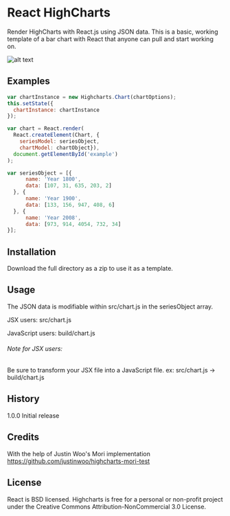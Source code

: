 # React HighCharts

Render HighCharts with React.js using JSON data.  This is a basic, working template of a bar chart with React that anyone can pull and start working on.

![alt text](https://github.com/jasonganub/react-highcharts/blob/master/screenshots/HighChartsScreenshot.PNG "Screenshot of a HighCharts example")

## Examples

```javascript
var chartInstance = new Highcharts.Chart(chartOptions);
this.setState({
  chartInstance: chartInstance
});
```

```javascript
var chart = React.render(
  React.createElement(Chart, {
    seriesModel: seriesObject,
    chartModel: chartObject}),
  document.getElementById('example')
);
```

```javascript
var seriesObject = [{
      name: 'Year 1800',
      data: [107, 31, 635, 203, 2]
  }, {
      name: 'Year 1900',
      data: [133, 156, 947, 408, 6]
  }, {
      name: 'Year 2008',
      data: [973, 914, 4054, 732, 34]
}];
```

## Installation

Download the full directory as a zip to use it as a template.

## Usage

The JSON data is modifiable within src/chart.js in the seriesObject array.

JSX users: src/chart.js

JavaScript users: build/chart.js

###### Note for JSX users:

Be sure to transform your JSX file into a JavaScript file.
ex: src/chart.js -> build/chart.js

## History

1.0.0 Initial release

## Credits

With the help of Justin Woo's Mori implementation https://github.com/justinwoo/highcharts-mori-test

## License

React is BSD licensed.
Highcharts is free for a personal or non-profit project under the Creative Commons Attribution-NonCommercial 3.0 License.
